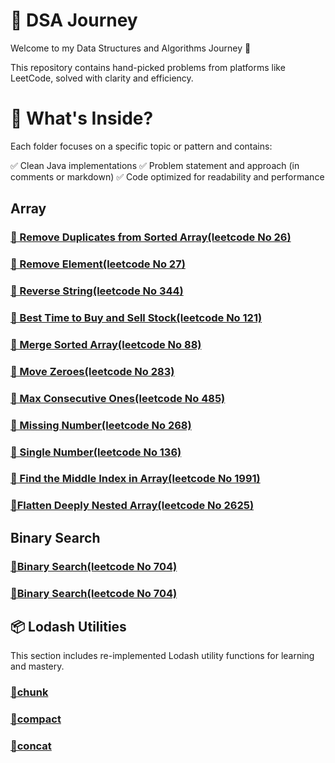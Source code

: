 # 📘 DSA Journey


Welcome to my Data Structures and Algorithms Journey 🚀

This repository contains hand-picked problems from platforms like LeetCode, solved with clarity and efficiency.

# 📌 What's Inside?
Each folder focuses on a specific topic or pattern and contains:

✅ Clean Java implementations
✅ Problem statement and approach (in comments or markdown)
✅ Code optimized for readability and performance

## Array
 ### [🔹 Remove Duplicates from Sorted Array(leetcode No 26)](./namasteDSA/arrays/problem1.js)

### [🔹 Remove Element(leetcode No 27)](./namasteDSA/arrays/problem2.js)

### [🔹 Reverse String(leetcode No 344)](./namasteDSA/arrays/problem3.js)

### [🔹 Best Time to Buy and Sell Stock(leetcode No 121)](./namasteDSA/arrays/problem4.js)

### [🔹 Merge Sorted Array(leetcode No 88)](./namasteDSA/arrays/problem5.js)

### [🔹 Move Zeroes(leetcode No 283)](./namasteDSA/arrays/problem6.js)

### [🔹  Max Consecutive Ones(leetcode No 485)](./namasteDSA/arrays/problem7.js)

### [🔹 Missing Number(leetcode No 268)](./namasteDSA/arrays/problem8.js)

### [🔹 Single Number(leetcode No 136)](./namasteDSA/arrays/problem9.js)

### [🔹  Find the Middle Index in Array(leetcode No 1991)](./namasteDSA/arrays/problem10.js)

### [🔹Flatten Deeply Nested Array(leetcode No 2625)](./namasteDSA/arrays/problem11.js)

## Binary Search
### [🔹Binary Search(leetcode No 704)](./namasteDSA/binarySearch/binarySearch.js)

### [🔹Binary Search(leetcode No 704)](./namasteDSA/binarySearch/binarySearch.js)




## 📦 Lodash Utilities
This section includes re-implemented Lodash utility functions for learning and mastery.

### [🔹chunk](./lodash-utilities/_chunk.js)

### [🔹compact](./lodash-utilities/_compact.js)

### [🔹concat](./lodash-utilities/_concat.js)

